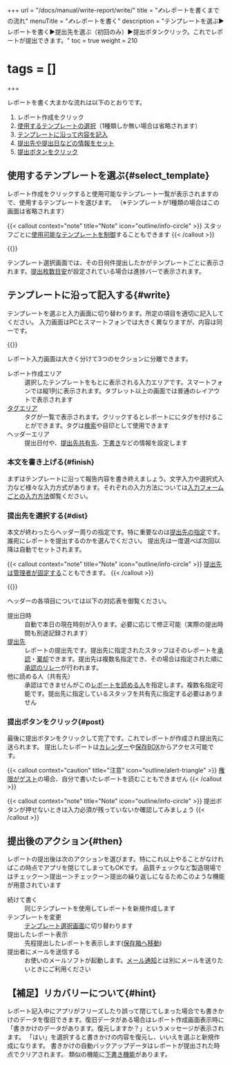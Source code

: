 +++
url = "/docs/manual/write-report/write/"
title = "✍️レポートを書くまでの流れ"
menuTitle = "✍️レポートを書く"
description = "テンプレートを選ぶ▶レポートを書く▶提出先を選ぶ（初回のみ）▶提出ボタンクリック。これでレポートが提出できます。"
toc = true
weight = 210
# tags = []
+++

レポートを書く大まかな流れは以下のとおりです。

1. レポート作成をクリック
2. [使用するテンプレートの選択](#select_template)（1種類しか無い場合は省略されます）
3. [テンプレートに沿って内容を記入](#write)
4. [提出先や提出日などの情報をセット](#dist)
5. [提出ボタンをクリック](#post)

## 使用するテンプレートを選ぶ{#select_template}

レポート作成をクリックすると使用可能なテンプレート一覧が表示されますので、使用するテンプレートを選びます。
（※テンプレートが1種類の場合はこの画面は省略されます）

{{< callout context="note" title="Note" icon="outline/info-circle" >}}
スタッフごとに[使用可能なテンプレートを制御](/docs/manual/initial-setting/staff-local/template/)することもできます
{{< /callout >}}

{{<icatch filename="img/report-template-select" msg="まずは使うテンプレートを選ぼう。テンプレートは名前順に並ぶよ" alice="guide">}}

テンプレート選択画面では、その日何件提出したかがテンプレートごとに表示されます。[提出枚数目安](/docs/manual/initial-setting/template/make/#memo)が設定されている場合は進捗バーで表示されます。

## テンプレートに沿って記入する{#write}

テンプレートを選ぶと入力画面に切り替わります。所定の項目を適切に記入してください。
入力画面はPCとスマートフォンでは大きく異なりますが、内容は同一です。

{{<icatch filename="img/write-report" msg="レポートの作成画面です。設問に沿って内容を入力して行きます" alice="pc">}}

レポート入力画面は大きく分けて3つのセクションに分離できます。

<dl class="basic">
<dt>レポート作成エリア</dt>
<dd>選択したテンプレートをもとに表示される入力エリアです。スマートフォンでは縦1列に表示されます。タブレット以上の画面では普通のレイアウトで表示されます</dd>
<dt><a href="/docs/manual/initial-setting/advanced-setting/tag/">タグエリア</a></dt>
<dd>タグが一覧で表示されます。クリックするとレポートににタグを付けることができます。タグは<a href="/docs/manual/read-report/list/#searchFunction">検索</a>や目印として使用できます</dd>
<dt>ヘッダーエリア</dt>
<dd>提出日付や、<a href="/docs/manual/write-report/dist/">提出先共有先</a>、<a href="/docs/manual/write-report/draft/">下書き</a>などの情報を設定します</dd>
</dl>

### 本文を書き上げる{#finish}

まずはテンプレートに沿って報告内容を書き終えましょう。文字入力や選択式入力など様々な入力方式があります。それぞれの入力方法については[入力フォームごとの入力方法](/docs/manual/write-report/parts/)御覧ください。

### 提出先を選択する{#dist}

本文が終わったらヘッダー周りの指定です。特に重要なのは<a href="/docs/manual/write-report/dist/">提出先の指定</a>です。誰宛にレポートを提出するのかを選んでください。 提出先は一度選べば次回以降は自動でセットされます。

{{< callout context="note" title="Note" icon="outline/info-circle" >}}
[提出先は管理者が固定する](/docs/manual/initial-setting/staff-local/dist/)こともできます。
{{< /callout >}}

{{<icatch filename="img/report-header" msg="レポートの提出日・提出先といったヘッダ情報を入力します">}}

ヘッダーの各項目については以下の対応表を御覧ください。

<dl class="basic">
<dt>提出日時</dt>
<dd>自動で本日の現在時刻が入ります。必要に応じて修正可能（実際の提出時間も別途記録されます）</dd>
<dt><a href="/docs/manual/write-report/dist/">提出先</a></dt>
<dd>レポートの提出先です。提出先に指定されたスタッフはそのレポートを<a href="/docs/manual/read-report/state/#agree">承認</a>・<a href="/docs/manual/read-report/state/#reject">棄却</a>できます。提出先は複数名指定でき、その場合は指定された順に<a href="/docs/manual/read-report/state/#relay">承認のリレー</a>が行われます。</dd>
<dt>他に読める人（共有先）</dt>
<dd>承認はできませんがこの<a href="/docs/manual/read-report/state/#readed">レポートを読める人</a>を指定します。複数名指定可能です。提出先に指定しているスタッフを共有先に指定する必要はありません</dd>
</dl>

### 提出ボタンをクリック{#post}

最後に提出ボタンをクリックして完了です。これでレポートが作成され提出先に送られます。
提出したレポートは[カレンダー](/docs/manual/read-report/list/#calendar)や[保存BOX](/docs/manual/read-report/list/#listbox)からアクセス可能です。

{{< callout context="caution" title="注意" icon="outline/alert-triangle" >}}
[権限がゲスト](/docs/manual/initial-setting/staff/rank/#others)の場合、自分で書いたレポートを読むこともできません
{{< /callout >}}

{{< callout context="note" title="Note" icon="outline/info-circle" >}}
提出ボタンが押せないときは入力必須が残っていないか確認してみましょう
{{< /callout >}}

## 提出後のアクション{#then}

レポートの提出後は次のアクションを選びます。特にこれ以上やることがなければこの時点でアプリを閉じてしまってもOKです。
品質チェックなど製造現場ではチェックー＞提出ー＞チェックー＞提出の繰り返しになるためこのような機能が用意されています

<dl class="basic">
<dt>続けて書く</dt>
<dd>同じテンプレートを使用してレポートを新規作成します</dd>
<dt>テンプレートを変更</dt>
<dd><a href="#select_template">テンプレート選択画面</a>に切り替わります</dd>
<dt>提出したレポート表示</dt>
<dd>先程提出したレポートを表示します(<a href="/docs/manual/read-report/list/">保存箱へ移動</a>)</dd>
<dt>提出者にメールを送信する</dt>
<dd>お使いのメールソフトが起動します。<a href="/docs/manual/utils/notice/#email">メール通知</a>とは別にメールを送りたいときにご利用ください</dd>
</dl>

## 【補足】リカバリーについて{#hint}

レポート記入中にアプリがフリーズしたり誤って閉じてしまった場合でも書きかけのデータを復旧できます。復旧データがある場合はレポート作成画面表示時に「書きかけのデータがあります。復元しますか？」というメッセージが表示されます。
「はい」を選択すると書きかけの内容を復元し、いいえを選ぶと新規作成になります。
書きかけの自動バックアップデータはレポートが提出された時点でクリアされます。
類似の機能に[下書き機能](/docs/manual/write-report/draft/)があります。
